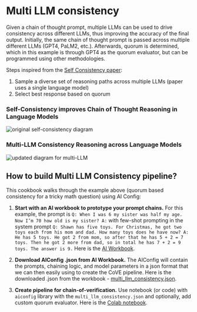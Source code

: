 # Multi LLM consistency

Given a chain of thought prompt, multiple LLMs can be used to drive consistency across different LLMs, thus improving the accuracy of the final output. Initially, the same chain of thought prompt is passed across multiple different LLMs (GPT4, PaLM2, etc.). Afterwards, quorum is determined, which in this example is through GPT4 as the quorum evaluator, but can be programmed using other methodologies.

Steps inspired from the [Self Consistency paper](https://arxiv.org/pdf/2203.11171.pdf): 
1. Sample a diverse set of reasoning paths across multiple LLMs (paper uses a single language model)
2. Select best response based on quorum


### Self-Consistency improves Chain of Thought Reasoning in Language Models
![original self-consistency diagram](https://blog.marvik.ai/wp-content/uploads/2023/07/Screenshot-2023-08-01-at-16.31.57.png)

### Multi-LLM Consistency Reasoning across Language Models
![updated diagram for multi-LLM](https://drive.google.com/uc?export=view&id=1S1omwPMOEeUbaizvSw0FvlIOMPSKnHIH)

## How to build Multi LLM Consistency pipeline? 
This cookbook walks through the example above (quorum based consistency for a tricky math question) using AI Config: 

1. **Start with an AI workbook to prototype your prompt chains.** For this example, the prompt is `Q: When I was 6 my sister was half my age. Now I’m 70 how old is my sister? A:` with few-shot prompting in the system prompt ```Q: Shawn has five toys. For Christmas, he got two toys each from his mom and dad. How many toys does he have now? A: He has 5 toys. He got 2 from mom, so after that he has 5 + 2 = 7 toys. Then he got 2 more from dad, so in total he has 7 + 2 = 9 toys. The answer is 9.```
Here is the [AI Workbook](https://lastmileai.dev/workbooks/cloox6crb005hqr1i9c31qqmy).

2. **Download AIConfig .json from AI Workbook.** The AIConfig will contain the prompts, chaining logic, and model parameters in a json format that we can then easily using to create the CoVE pipeline. Here is the downloaded .json from the workbook - [multi_llm_consistency.json](https://drive.google.com/file/d/1GcSF1ZmvcBp6LcDNzIcwH1ytpQmHac95/view?usp=drive_link).
3. **Create pipeline for chain-of-verification.** Use notebook (or code) with `aiconfig` library with the `multi_llm_consistency.json` and optionally, add custom quorum evaluator. Here is the [Colab notebook](https://colab.research.google.com/drive/1QYGyiIIfx9nmLp4QFUkebygUF5R8RNwj#scrollTo=nat03JkI9Dw2). 
